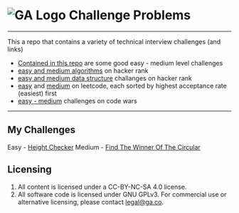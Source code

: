 # ![GA Logo](https://ga-dash.s3.amazonaws.com/production/assets/logo-9f88ae6c9c3871690e33280fcf557f33.png) Challenge Problems

---

This a repo that contains a variety of technical interview challenges (and links)

* [Contained in this repo](./challenges.md) are some good easy - medium level challenges
* [easy and medium algorithms](https://www.hackerrank.com/domains/algorithms?filters%5Bdifficulty%5D%5B%5D=medium&filters%5Bdifficulty%5D%5B%5D=easy) on hacker rank
* [easy and medium data structure](https://www.hackerrank.com/domains/data-structures?filters%5Bdifficulty%5D%5B%5D=medium&filters%5Bdifficulty%5D%5B%5D=easy) challanges on hacker rank
* [easy](https://leetcode.com/problemset/all/?difficulty=EASY&page=1&sorting=W3sic29ydE9yZGVyIjoiREVTQ0VORElORyIsIm9yZGVyQnkiOiJBQ19SQVRFIn1d) and [medium](https://leetcode.com/problemset/all/?difficulty=MEDIUM&page=1&sorting=W3sic29ydE9yZGVyIjoiREVTQ0VORElORyIsIm9yZGVyQnkiOiJBQ19SQVRFIn1d) on leetcode, each sorted by highest acceptance rate (easiest) first
* [easy - medium](https://www.codewars.com/kata/search/?q=&r%5B%5D=-8&r%5B%5D=-7&r%5B%5D=-6&beta=false&order_by=popularity%20desc) challenges on code wars

---

## My Challenges

Easy - [Height Checker](https://leetcode.com/problems/height-checker)
Medium - [Find The Winner Of The Circular](https://leetcode.com/problems/find-the-winner-of-the-circular-game)

## Licensing
1. All content is licensed under a CC-BY-NC-SA 4.0 license.
2. All software code is licensed under GNU GPLv3. For commercial use or alternative licensing, please contact legal@ga.co.
